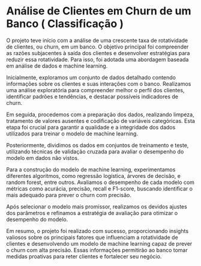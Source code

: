 # Análise de Clientes em Churn de um Banco ( Classificação )
O projeto teve início com a análise de uma crescente taxa de rotatividade de clientes, ou churn, em um banco. O objetivo principal foi compreender as razões subjacentes à saída dos clientes e desenvolver estratégias para reduzir essa rotatividade. Para isso, foi adotada uma abordagem baseada em análise de dados e machine learning. 

Inicialmente, exploramos um conjunto de dados detalhado contendo informações sobre os clientes e suas interações com o banco. Realizamos uma análise exploratória para compreender melhor o perfil dos clientes, identificar padrões e tendências, e destacar possíveis indicadores de churn. 

Em seguida, procedemos com a preparação dos dados, realizando limpeza, tratamento de valores ausentes e codificação de variáveis categóricas. Esta etapa foi crucial para garantir a qualidade e a integridade dos dados utilizados para treinar o modelo de machine learning. 

Posteriormente, dividimos os dados em conjuntos de treinamento e teste, utilizando técnicas de validação cruzada para avaliar o desempenho do modelo em dados não vistos. 

Para a construção do modelo de machine learning, experimentamos diferentes algoritmos, como regressão logística, árvores de decisão, e random forest, entre outros. Avaliamos o desempenho de cada modelo com métricas como acurácia, precisão, recall e F1-score, buscando identificar o mais adequado para prever o churn com precisão. 

Após selecionar o modelo mais promissor, realizamos os devidos ajustes dos parâmetros e refinamos a estratégia de avaliação para otimizar o desempenho do modelo. 

Em resumo, o projeto foi realizado com sucesso, proporcionando insights valiosos sobre os principais fatores que influenciam a rotatividade de clientes e desenvolvendo um modelo de machine learning capaz de prever o churn com alta precisão. Essas informações permitirão ao banco tomar medidas proativas para reter clientes e fortalecer seu negócio. 
